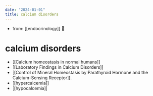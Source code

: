 ```yaml
---
date: "2024-01-01"
title: calcium disorders
---
```



- from: [[endocrinology]] 󰒖

# calcium disorders
* [[Calcium homeostasis in normal humans]]
* [[Laboratory Findings in Calcium Disorders]]
* [[Control of Mineral Homeostasis by Parathyroid Hormone and the Calcium-Sensing Receptor]].
* [[hypercalcemia]]
* [[hypocalcemia]]
 
